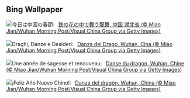 ## Bing Wallpaper
![](https://www.bing.com/th?id=OHR.LunarDragon_JA-JP5285145740_UHD.jpg&w=1000)今日は中国の春節:&nbsp;&ensp;[鉄の花の中で舞う龍舞, 中国 湖北省 (© Miao Jian/Wuhan Morning Post/Visual China Group via Getty Images)](https://www.bing.com/th?id=OHR.LunarDragon_JA-JP5285145740_UHD.jpg)
<br><br/>
![](https://www.bing.com/th?id=OHR.LunarDragon_IT-IT2211011304_UHD.jpg&w=1000)Draghi, Danze e Desideri:&nbsp;&ensp;[Danza del Drago, Wuhan, Cina (© Miao Jian/Wuhan Morning Post/Visual China Group via Getty Images)](https://www.bing.com/th?id=OHR.LunarDragon_IT-IT2211011304_UHD.jpg)
<br><br/>
![](https://www.bing.com/th?id=OHR.LunarDragon_FR-FR2196981779_UHD.jpg&w=1000)Une année de sagesse et renouveau:&nbsp;&ensp;[Danse du dragon, Wuhan, Chine (© Miao Jian/Wuhan Morning Post/Visual China Group via Getty Images)](https://www.bing.com/th?id=OHR.LunarDragon_FR-FR2196981779_UHD.jpg)
<br><br/>
![](https://www.bing.com/th?id=OHR.LunarDragon_ES-ES3892690560_UHD.jpg&w=1000)¡Feliz Año Nuevo Chino!:&nbsp;&ensp;[Danza del dragón, Wuhan, China (© Miao Jian/Wuhan Morning Post/Visual China Group via Getty Images)](https://www.bing.com/th?id=OHR.LunarDragon_ES-ES3892690560_UHD.jpg)
<br><br/>

